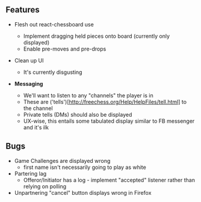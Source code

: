 
## Features
 * Flesh out react-chessboard use
   * Implement dragging held pieces onto board (currently only displayed)
   * Enable pre-moves and pre-drops
 * Clean up UI
   * It's currently disgusting

 * **Messaging**
   * We'll want to listen to any "channels" the player is in
   * These are ('tells')[http://freechess.org/Help/HelpFiles/tell.html] to the channel
   * Private tells (DMs) should also be displayed
   * UX-wise, this entails some tabulated display similar to FB messenger and it's ilk

## Bugs
* Game Challenges are displayed wrong
  * first name isn't necessarily going to play as white
* Partering lag
  * Offeror/Initiator has a log - implement "accepted"
    listener rather than relying on polling
* Unpartnering "cancel" button displays wrong in Firefox
